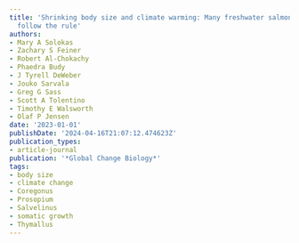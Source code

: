 ```yaml
---
title: 'Shrinking body size and climate warming: Many freshwater salmonids do not
  follow the rule'
authors:
- Mary A Solokas
- Zachary S Feiner
- Robert Al-Chokachy
- Phaedra Budy
- J Tyrell DeWeber
- Jouko Sarvala
- Greg G Sass
- Scott A Tolentino
- Timothy E Walsworth
- Olaf P Jensen
date: '2023-01-01'
publishDate: '2024-04-16T21:07:12.474623Z'
publication_types:
- article-journal
publication: '*Global Change Biology*'
tags:
- body size
- climate change
- Coregonus
- Prosopium
- Salvelinus
- somatic growth
- Thymallus
---
```

